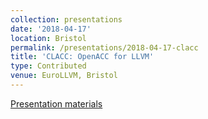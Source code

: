 ```yaml
---
collection: presentations
date: '2018-04-17'
location: Bristol
permalink: /presentations/2018-04-17-clacc
title: 'CLACC: OpenACC for LLVM'
type: Contributed
venue: EuroLLVM, Bristol
---
```


[Presentation materials](https://llvm.org/devmtg/2018-04/)

